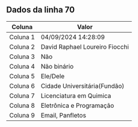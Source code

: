 ## Dados da linha 70

| Coluna | Valor |
|--------|-------|
| Coluna 1 | 04/09/2024 14:28:09 |
| Coluna 2 | David Raphael Loureiro Fiocchi |
| Coluna 3 | Não |
| Coluna 4 | Não binário |
| Coluna 5 | Ele/Dele |
| Coluna 6 | Cidade Universitária(Fundão) |
| Coluna 7 | Licenciatura em Quimica |
| Coluna 8 | Eletrônica e Programação |
| Coluna 9 | Email, Panfletos |
